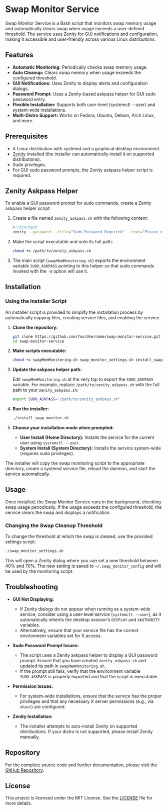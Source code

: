 # Swap Monitor Service

Swap Monitor Service is a Bash script that monitors swap memory usage and automatically clears swap when usage exceeds a user-defined threshold. The service uses Zenity for GUI notifications and configuration, making it accessible and user-friendly across various Linux distributions.

## Features

- **Automatic Monitoring:** Periodically checks swap memory usage.
- **Auto Cleanup:** Clears swap memory when usage exceeds the configured threshold.
- **GUI Notifications:** Uses Zenity to display alerts and configuration dialogs.
- **Password Prompt:** Uses a Zenity-based askpass helper for GUI sudo password entry.
- **Flexible Installation:** Supports both user-level (systemctl --user) and system-wide installations.
- **Multi-Distro Support:** Works on Fedora, Ubuntu, Debian, Arch Linux, and more.

## Prerequisites

- A Linux distribution with systemd and a graphical desktop environment.
- [Zenity](https://help.gnome.org/users/zenity/stable/) installed (the installer can automatically install it on supported distributions).
- Sudo privileges.
- For GUI sudo password prompts, the Zenity askpass helper script is required.

## Zenity Askpass Helper

To enable a GUI password prompt for sudo commands, create a Zenity askpass helper script:

1. Create a file named `zenity_askpass.sh` with the following content:

    ```bash
    #!/bin/bash
    zenity --password --title="Sudo Password Required" --text="Please enter your sudo password:" 2>/dev/null
    ```

2. Make the script executable and note its full path:

    ```bash
    chmod +x /path/to/zenity_askpass.sh
    ```

3. The main script (`swapMemMonitoring.sh`) exports the environment variable `SUDO_ASKPASS` pointing to this helper so that sudo commands invoked with the `-A` option will use it.

## Installation

### Using the Installer Script

An installer script is provided to simplify the installation process by automatically copying files, creating service files, and enabling the service.

1. **Clone the repository:**

    ```bash
    git clone https://github.com/YourUsername/swap-monitor-service.git
    cd swap-monitor-service
    ```

2. **Make scripts executable:**

    ```bash
    chmod +x swapMemMonitoring.sh swap_monitor_settings.sh install_swap_monitor.sh zenity_askpass.sh
    ```

3. **Update the askpass helper path:**

   Edit `swapMemMonitoring.sh` at the very top to export the `SUDO_ASKPASS` variable. For example, replace `/path/to/zenity_askpass.sh` with the full path to your `zenity_askpass.sh`:

    ```bash
    export SUDO_ASKPASS="/path/to/zenity_askpass.sh"
    ```

4. **Run the installer:**

    ```bash
    ./install_swap_monitor.sh
    ```

5. **Choose your installation mode when prompted:**

    - **User Install (Home Directory):** Installs the service for the current user using `systemctl --user`.
    - **System Install (System Directory):** Installs the service system-wide (requires sudo privileges).

The installer will copy the swap monitoring script to the appropriate directory, create a systemd service file, reload the daemon, and start the service automatically.

## Usage

Once installed, the Swap Monitor Service runs in the background, checking swap usage periodically. If the usage exceeds the configured threshold, the service clears the swap and displays a notification.

### Changing the Swap Cleanup Threshold

To change the threshold at which the swap is cleared, use the provided settings script:

```bash
./swap_monitor_settings.sh
```

This will open a Zenity dialog where you can set a new threshold between 40% and 70%. The new setting is saved to `~/.swap_monitor_config` and will be used by the monitoring script.

## Troubleshooting

- **GUI Not Displaying:**
  - If Zenity dialogs do not appear when running as a system-wide service, consider using a user-level service (`systemctl --user`), as it automatically inherits the desktop session's `DISPLAY` and `XAUTHORITY` variables.
  - Alternatively, ensure that your service file has the correct environment variables set for X access.

- **Sudo Password Prompt Issues:**
  - The script uses a Zenity askpass helper to display a GUI password prompt. Ensure that you have created `zenity_askpass.sh` and updated its path in `swapMemMonitoring.sh`.
  - If the prompt still fails, verify that the environment variable `SUDO_ASKPASS` is properly exported and that the script is executable.

- **Permission Issues:**
  - For system-wide installations, ensure that the service has the proper privileges and that any necessary X server permissions (e.g., via `xhost`) are configured.

- **Zenity Installation:**
  - The installer attempts to auto-install Zenity on supported distributions. If your distro is not supported, please install Zenity manually.

## Repository

For the complete source code and further documentation, please visit the [GitHub Repository](https://github.com/Leapense/swap-monitor-service).

## License

This project is licensed under the MIT License. See the [LICENSE](LICENSE) file for more details.

